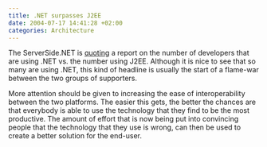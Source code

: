 ```yaml
---
title: .NET surpasses J2EE
date: 2004-07-17 14:41:28 +02:00
categories: Architecture
---
```

<P>The ServerSide.NET is <A href="http://www.theserverside.net/news/thread.tss?thread_id=27358">quoting</A> a report on the number of developers that are using .NET vs. the number using J2EE. Although it is nice to see that so many are using .NET, this kind of headline is usually the start of a flame-war between the two groups of supporters.</P>
<P>More attention should be given to increasing the ease of interoperability between the two platforms. The easier this gets, the better the chances are that everybody is able to use the technology that they find to be the most productive. The amount of effort that is now being put into convincing people that the technology that they use is wrong, can then be used to create a better solution for the end-user.</P>
